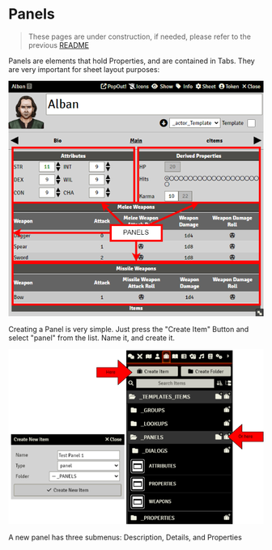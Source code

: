 # Panels

> These pages are under construction, if needed, please refer to the previous [README](readme_previous.md)

Panels are elements that hold Properties, and are contained in Tabs. They are very important for sheet layout purposes:

![](./resources/panels_basic_example.png)

Creating a Panel is very simple. Just press the "Create Item" Button and select "panel" from the list. Name it, and create it.

![](./resources/panels_basic_create.png)

A new panel has three submenus: Description, Details, and Properties
